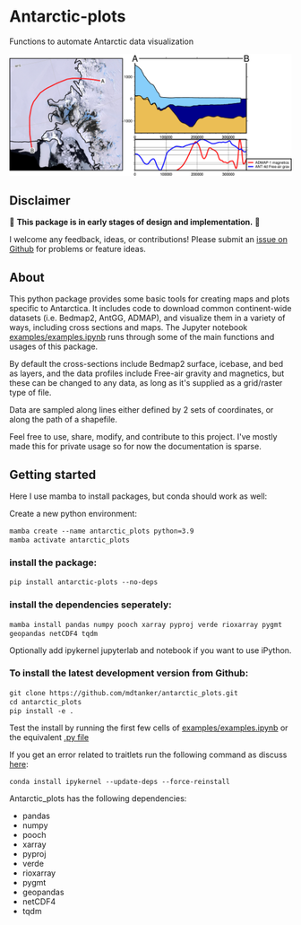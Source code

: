 # Antarctic-plots
Functions to automate Antarctic data visualization

<!-- <p align="center">
    <img src="cover_fig.png" width="600">
</p>  -->
![](cover_fig.png)

## Disclaimer

🚨 **This package is in early stages of design and implementation.** 🚨

I welcome any feedback, ideas, or contributions! Please submit an [issue on Github](https://github.com/mdtanker/antarctic_plots/issues) for problems or feature ideas. 

## About

This python package provides some basic tools for creating maps and plots specific to Antarctica. It includes code to download common continent-wide datasets (i.e. Bedmap2, AntGG, ADMAP), and visualize them in a variety of ways, including cross sections and maps. The Jupyter notebook [examples/examples.ipynb](https://github.com/mdtanker/antarctic_plots/blob/main/examples/examples.ipynb) runs through some of the main functions and usages of this package.

By default the cross-sections include Bedmap2 surface, icebase, and bed as layers, and the data profiles include Free-air gravity and magnetics, but these can be changed to any data, as long as it's supplied as a grid/raster type of file.

Data are sampled along lines either defined by 2 sets of coordinates, or along the path of a shapefile. 

Feel free to use, share, modify, and contribute to this project. I've mostly made this for private usage so for now the documentation is sparse. 

## Getting started

Here I use mamba to install packages, but conda should work as well:

Create a new python environment:

    mamba create --name antarctic_plots python=3.9 
    mamba activate antarctic_plots

### install the package: 

    pip install antarctic-plots --no-deps

### install the dependencies seperately:
    
    mamba install pandas numpy pooch xarray pyproj verde rioxarray pygmt geopandas netCDF4 tqdm

Optionally add ipykernel jupyterlab and notebook if you want to use iPython.


### To install the latest development version from Github:

    git clone https://github.com/mdtanker/antarctic_plots.git
    cd antarctic_plots
    pip install -e .

Test the install by running the first few cells of [examples/examples.ipynb](https://github.com/mdtanker/antarctic_plots/blob/main/examples/examples.ipynb) or the equivalent [.py file](https://github.com/mdtanker/antarctic_plots/blob/main/examples/examples.py)

If you get an error related to traitlets run the following command as discuss [here](https://github.com/microsoft/vscode-jupyter/issues/5689#issuecomment-829538285):

    conda install ipykernel --update-deps --force-reinstall

Antarctic_plots has the following dependencies:
* pandas 
* numpy 
* pooch 
* xarray 
* pyproj 
* verde 
* rioxarray 
* pygmt 
* geopandas 
* netCDF4 
* tqdm